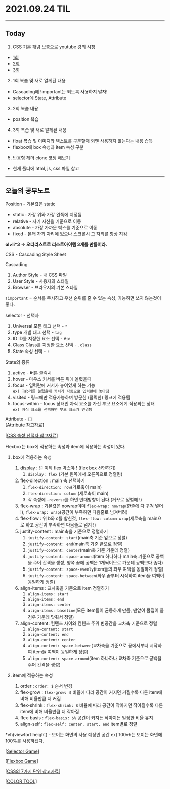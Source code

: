 # 2021.09.24 TIL

---
##  Today
1. CSS 기본 개념 보충으로 youtube 강의 시청  
- [1회](https://www.youtube.com/watch?v=gGebK7lWnCk)
- [2회](https://www.youtube.com/watch?v=jWh3IbgMUPI)
- [3회](https://www.youtube.com/watch?v=7neASrWEFEM)
2. 1회 복습 및 새로 알게된 내용
- Cascading에 !important는 되도록 사용하지 말자!
- selector에 State, Attribute
3. 2회 복습 내용
- position 복습
4. 3회 복습 및 새로 알게된 내용
- float 복습 및 이미지와 텍스트를 구분할때 외엔 사용하지 않는다는 내용 습득
- flexbox에 box 속성과 item 속성 구분
5. 반응형 헤더 clone 코딩 해보기
- 현재 폴더에 html, js, css 파일 참고
---
## 오늘의 공부노트

Position - 기본값은 static  
- static : 가장 위와 가장 왼쪽에 지정됨  
- relative - 자기 자신을 기준으로 이동  
- absolute - 가장 가까운 박스를 기준으로 이동  
- fixed - 본래 자기 자리에 있으나 스크롤시 그 자리를 항상 지킴

**ol>li*3 → 오더리스트로 리스트아이템 3개를 만들어라.**

CSS - Cascading Style Sheet

Cascading
1. Author Style - 내 CSS 파일
2. User Style - 사용자의 스타일
3. Browser - 브라우저의 기본 스타일

`!important` = 순서를 무시하고 우선 순위를 줄 수 있는 속성, 가능하면 쓰지 않는것이 좋다.

selector - 선택자
1. Universal 모든 태그 선택 - `*`
2. type 개별 태그 선택 - `tag`
3. ID ID를 지정한 요소 선택 - `#id`
4. Class Class를 지정한 요소 선택 - `.class`
5. State 속성 선택 - `:`

State의 종류
1. active - 버튼 클릭시
2. hover - 마우스 커서를 버튼 위에 올렸을때
3. focus - 입력란에 커서가 놓여있게 하는 기능  
`ex) Tab키를 눌렀을때 커서가 자동으로 입력란에 놓아짐`
4. visited - 링크에만 적용가능하며 방문한 (클릭한) 링크에 적용됨
5. focus-within - focus 상태인 자식 요소를 가진 부모 요소에게 적용되는 상태  
`ex) 자식 요소를 선택하면 부모 요소가 변경됨`

Attribute - `[]`  
[[Attribute 참고자료]([https://velog.io/@kim-jaemin420/CSS-Attribute-Selectorcss-속성-선택자](https://velog.io/@kim-jaemin420/CSS-Attribute-Selectorcss-%EC%86%8D%EC%84%B1-%EC%84%A0%ED%83%9D%EC%9E%90))]

[[CSS 속성 선택자 참고자료]([https://dasima.xyz/css-attribute-selector/](https://dasima.xyz/css-attribute-selector/))]

Flexbox는 box에 적용하는 속성과 item에 적용하는 속성이 있다.

1. box에 적용하는 속성
    1. display : 넌 이제 flex 박스야 ! (flex box 선언하기)
        1. `display: flex` (기본 왼쪽에서 오른쪽으로 정렬됨)
    2. flex-direction : main 축 선택하기
        1. `flex-direction: row`(가로축이 main)
        2.  `flex-direction: column`(세로축이 main)
        3. 각 속성에 `-reverse`를 하면 반대방향이 된다.(거꾸로 정렬해 !)
    3. flex-wrap : 기본값은 nowrap이며 `flex-wrap: nowrap`(한줄에 다 꾸겨 넣어 !), `flex-wrap: wrap`(공간이 부족하면 다음줄로 넘겨버려)
    4. flex-flow : 위 b와 c를 합친것, `flex-flow: column wrap`(세로축을 main으로 하고 공간이 부족하면 다음줄로 넘겨 !)
    5. justify-content : main축을 기준으로 정렬하기
        1.  `justify-content: start`(main축 기준 앞으로 정렬)
        2.  `justify-content: end`(main축 기준 끝으로 정렬)
        3.  `justify-content: center`(main축 기준 가운데 정렬)
        4. `justify-content: space-around`(item 하나하나 main축 기준으로 공백을 주어 간격을 생성, 양쪽 끝에 공백은 1개씩이므로 가운데 공백보다 좁다)
        5. `justify-content: space-evenly`(item들의 좌우 여백을 동일하게 정렬)
        6. `justify-content: space-between`(좌우 끝부터 시작하여 item들 여백이 동일하게 정렬)
    6. align-items : 교차축을 기준으로 item 정렬하기
        1. `align-items: start`
        2. `align-items: end`
        3. `align-items: center`
        4. `align-items: baseline`(모든 item들이 균등하게 만듬, 맨앞이 몸집이 클 경우 가운데 맞춰서 정렬)
    7. align-content: 컨텐츠 사이와 컨텐츠 주위 빈공간을 교차축 기준으로 정렬
        1. `align-content: start`
        2. `align-content: end`
        3. `align-content: center`
        4. `align-content: space-between`(교차축을 기준으로 끝에서부터 시작하여 item들 여백이 동일하게 정렬)
        5. `align-content: space-around`(item 하나하나 교차축 기준으로 공백을주어 간격을 생성)

2. item에 적용하는 속성
    1. order : `order: $` 순서 변경
    2. flex-grow : `flex-grow: $` 비율에 따라 공간이 커지면 커질수록 다른 item에 비해 비율만큼 더 커짐
    3. flex-shrink : `flex-shrink: $` 비율에 따라 공간이 작아지면 작아질수록 다른 item에 비해 비율만큼 더 작아짐
    4. flex-basis : `flex-basis: $%` 공간이 커지든 작아지든 일정한 비율 유지
    5. align-self : `flex-self: center, start, end` item별로 정렬

*vh(viewfort height) - 보이는 화면의 사용 예정인 공간 ex) 100vh는 보이는 화면에 100%를 사용하겠다.

[[Selector Game]([https://flukeout.github.io/](https://flukeout.github.io/))]

[[Flexbox Game]([https://flexboxfroggy.com/#ko](https://flexboxfroggy.com/#ko))]

[[CSS의 7가지 단위 참고자료]([https://webclub.tistory.com/356](https://webclub.tistory.com/356))]

[[COLOR TOOL]([https://material.io/resources/color/#!/?view.left=0&view.right=0&primary.color=604ec6](https://material.io/resources/color/#!/?view.left=0&view.right=0&primary.color=604ec6))]